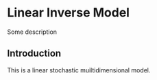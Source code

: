 # Linear Inverse Model

Some description

## Introduction

This is a linear stochastic muiltidimensional model.